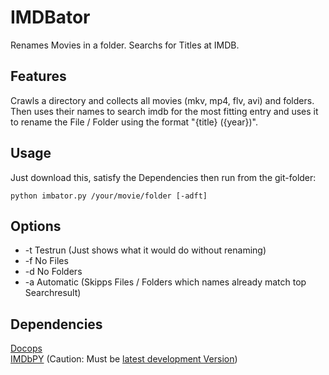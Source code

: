 # IMDBator

Renames Movies in a folder. Searchs for Titles at IMDB.

## Features

Crawls a directory and collects all movies (mkv, mp4, flv, avi) and folders. 
Then uses their names to search imdb for the most fitting entry and uses it to 
rename the File / Folder using the format "{title} ({year})". 

## Usage

Just download this, satisfy the Dependencies then run from the git-folder:

    python imbator.py /your/movie/folder [-adft]

## Options

* -t      Testrun (Just shows what it would do without renaming)
* -f      No Files
* -d      No Folders
* -a      Automatic (Skipps Files / Folders which names already match top Searchresult)


## Dependencies

[Docops](https://github.com/docopt/docopt)  
[IMDbPY](http://imdbpy.sourceforge.net/) (Caution: Must be [latest development Version](http://imdbpy.sourceforge.net/development.html))